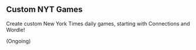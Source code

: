 ## Custom NYT Games

Create custom New York Times daily games, starting with Connections and Wordle!

(Ongoing)
